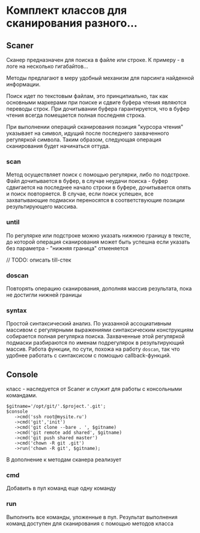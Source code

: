 # Комплект классов для сканирования разного...

## Scaner

Сканер предназначен для поиска в файле или  строке. К примеру - в логе на несколько гигабайтов...

Методы предлагают в меру удобный механизм для парсинга найденной информации.

Поиск идет по текстовым файлам, это принципиально, так как основными маркерами при поиске и сдвиге буфера чтения являются переводы строк. При дочитывании буфера гарантируется, что в буфер чтения всегда помещается полная последняя строка.

При выполнении операций сканирования позиция "курсора чтения" указывает на символ, идущий после последнего захваченного регуляркой символа. Таким образом, следующая операция сканирования будет начинаться оттуда.

### scan

Метод осуществляет поиск с помощью регулярки, либо по подстроке. Файл дочитывается в буфер, в случае неудачи поиска - буфер сдвигается на последнее начало строки в буфере, дочитывается опять и поиск повторяется.
В случае, если поиск успешен, все захватывающие подмаски переносятся в соответствующие позиции результирующего массива.

### until
По регулярке или подстроке можно указать нижнюю границу в тексте, до которой операция сканирования может быть успешна
если указать без параметра - "нижняя граница" отменяется

// TODO: описать till-стек 

### doscan
Повторять операцию сканирования, дополняя массив результата, пока не достигли нижней границы

### syntax
Простой синтаксический анализ. По указанной ассоциативным массивом с регулярными выражениями синтаксическим конструкциям собирается полная регулярка поиска. Захваченные этой регуляркой подмаски разбираются по именам подрегулярок в результирующий массив. Работа функции, по сути, похожа на работу `doscan`, так что удобнее работать с синтаксисом с помощью callback-функций.

## Console

класс - наследуется от Scaner и служит для работы с консольными командами.

```
$gitname='/opt/git/'.$project.'.git';
$console
   ->cmd('ssh root@mysite.ru')
   ->cmd('git','init')
   ->cmd('git clone --bare . ', $gitname)
   ->cmd('git remote add shared', $gitname)
   ->cmd('git push shared master')
   ->cmd('chown -R git .git')
   ->run('chown -R git', $gitname);
```

В дополнение к методам сканера реализует 

### cmd
Добавить в пул команд еще одну команду

### run
Выполнить все команды, уложенные в пул. Результат выполнения команд доступен для сканирования с помощью методов класса

 